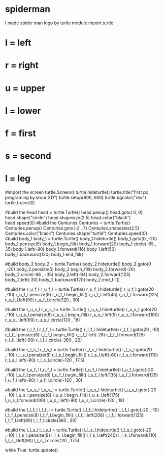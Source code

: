 # spiderman
I made spider man logo by turtle module
import turtle

# l = left
# r = right
# u = upper
# l = lower
# f = first
# s = second
# l = leg

#import the screen
turtle.Screen()
turtle.hideturtle()
turtle.title("first pc programing by srour XD")
turtle.setup(800, 600)
turtle.bgcolor("red")
turtle.tracer(0)

#build the head
head = turtle.Turtle()
head.penup()
head.goto( 0, 0)
head.shape("circle")
head.shapesize(2.5)
head.color("black")
head.speed(0)
#build the Centuries
Centuries = turtle.Turtle()
Centuries.penup()
Centuries.goto(-2 , 7)
Centuries.shapesize(2.5)
Centuries.color("black")
Centuries.shape("turtle")
Centuries.speed(0)
#build body_1
body_1 = turtle.Turtle()
body_1.hideturtle()
body_1.goto(0 ,-20)
body_1.pensize(5)
body_1.begin_fill()
body_1.forward(20)
body_1.circle(-65 , 35)
body_1.left(-80)
body_1.forward(116)
body_1.left(50)
body_1.backward(120)
body_1.end_fill()

#build body_2
body_2 = turtle.Turtle()
body_2.hideturtle()
body_2.goto(0 ,-20)
body_2.pensize(5)
body_2.begin_fill()
body_2.forward(-20)
body_2.circle(-66 , -35)
body_2.left(-94)
body_2.forward(123)
body_2.left(-30)
body_2.backward(120)
body_2.end_fill()

#build the r_u_f_l
r_u_f_l = turtle.Turtle()
r_u_f_l.hideturtle()
r_u_f_l.goto(20 ,-10)
r_u_f_l.pensize(8)
r_u_f_l.begin_fill()
r_u_f_l.left(45)
r_u_f_l.forward(125)
r_u_f_l.left(90)
r_u_f_l.circle(120 , 30)

#build the r_u_s_l
r_u_s_l = turtle.Turtle()
r_u_s_l.hideturtle()
r_u_s_l.goto(20 ,-10)
r_u_s_l.pensize(8)
r_u_s_l.begin_fill()
r_u_s_l.left(5)
r_u_s_l.forward(100)
r_u_s_l.left(90)
r_u_s_l.circle(120 , 18)

#build the r_l_f_l
r_l_f_l = turtle.Turtle()
r_l_f_l.hideturtle()
r_l_f_l.goto(20 ,-10)
r_l_f_l.pensize(8)
r_l_f_l.begin_fill()
r_l_f_l.left(-28)
r_l_f_l.forward(125)
r_l_f_l.left(-90)
r_l_f_l.circle(-360 , 20)

#build the r_l_s_l
r_l_s_l = turtle.Turtle()
r_l_s_l.hideturtle()
r_l_s_l.goto(20 ,-10)
r_l_s_l.pensize(8)
r_l_s_l.begin_fill()
r_l_s_l.left(-60)
r_l_s_l.forward(110)
r_l_s_l.left(-90)
r_l_s_l.circle(-120 , 17.5)

#build the l_u_f_l
l_u_f_l = turtle.Turtle()
l_u_f_l.hideturtle()
l_u_f_l.goto(-20 ,-10)
l_u_f_l.pensize(8)
l_u_f_l.begin_fill()
l_u_f_l.left(135)
l_u_f_l.forward(125)
l_u_f_l.left(-90)
l_u_f_l.circle(-120 , 30)

#build the l_u_s_l
l_u_s_l = turtle.Turtle()
l_u_s_l.hideturtle()
l_u_s_l.goto(-20 ,-10)
l_u_s_l.pensize(8)
l_u_s_l.begin_fill()
l_u_s_l.left(175)
l_u_s_l.forward(100)
l_u_s_l.left(-90)
l_u_s_l.circle(-120 , 18)

#build the l_l_f_l
l_l_f_l = turtle.Turtle()
l_l_f_l.hideturtle()
l_l_f_l.goto(-20 ,-10)
l_l_f_l.pensize(8)
l_l_f_l.begin_fill()
l_l_f_l.left(208)
l_l_f_l.forward(125)
l_l_f_l.left(90)
l_l_f_l.circle(360 , 20)

#build the l_l_s_l
l_l_s_l = turtle.Turtle()
l_l_s_l.hideturtle()
l_l_s_l.goto(-20 ,-10)
l_l_s_l.pensize(8)
l_l_s_l.begin_fill()
l_l_s_l.left(240)
l_l_s_l.forward(110)
l_l_s_l.left(90)
l_l_s_l.circle(120 , 17.5)

while True:
    turtle.update()
